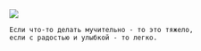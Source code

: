 <!--2017-12-21 21:18:06-->
<img src="/posts/Подборка цитат и афоризмов/sklyar.jpg">

    Если что-то делать мучительно - то это тяжело, 
    если с радостью и улыбкой - то легко.

